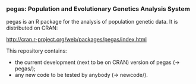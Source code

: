 <h3>pegas: Population and Evolutionary Genetics Analysis System</h3>

pegas is an R package for the analysis of population genetic data. It is distributed on CRAN:

http://cran.r-project.org/web/packages/pegas/index.html

This repository contains:
- the current development (next to be on CRAN) version of pegas (-> pegas/);
- any new code to be tested by anybody (-> newcode/).
